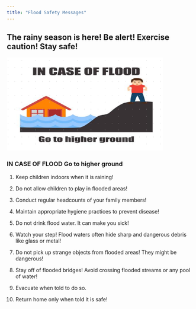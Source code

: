 ```yaml
---
title: "Flood Safety Messages"
---
```


## The rainy season is here! Be alert! Exercise caution! Stay safe!

![flood](image.png)

### IN CASE OF FLOOD Go to higher ground

1. Keep children indoors when it is raining!

2. Do not allow children to play in flooded areas!

3. Conduct regular headcounts of your family members!

4. Maintain appropriate hygiene practices to prevent disease!

5. Do not drink flood water. It can make you sick!

6. Watch your step! Flood waters often hide sharp and dangerous debris like glass or metal!

7. Do not pick up strange objects from flooded areas! They might be dangerous!

8. Stay off of flooded bridges! Avoid crossing flooded streams or any pool of water!

9. Evacuate when told to do so.

10. Return home only when told it is safe!
